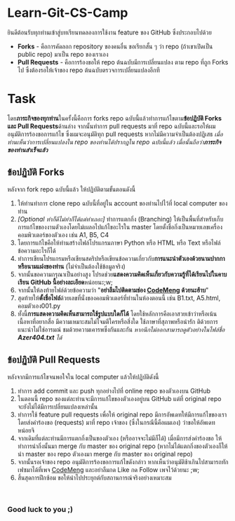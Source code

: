 # Learn-Git-CS-Camp

<p>ยินดีต้อนรับทุกท่านเข้าสู่บทเรียนทดลองการใช้งาน feature ของ GitHub ซึ่งประกอบไปด้วย</p>
<ul>
  <li><b>Forks</b> - คือการคัดลอก repository ของคนอื่น ขอเรียกสั้น ๆ ว่า repo (ถ้าเขาเปิดเป็น public repo) มาเป็น repo ของเราเอง</li>
  <li><b>Pull Requests</b> - คือการร้องขอให้ repo ต้นฉบับมีการเปลี่ยนแปลง ตาม repo ที่ถูก Forks ไป ซึ่งต้องรอให้เจ้าของ repo ต้นฉบับตรวจการเปลี่ยนแปลงอีกที</li>
</ul>

# Task
<p>โดย<b>ภาระกิจของทุกท่าน</b>ในครั้งนี้คือการ forks repo ฉบับนี้แล้วทำการแก้ไขตาม<b>ข้อปฏิบัติ Forks และ Pull Requests</b>ด้านล่าง จากนั้นทำการ pull requests มาที่ repo ฉบับนี้และรอให้ผมอนุมัติการร้องขอการแก้ไข ซึ่งผมจะอนุมัติทุก pull requests หากไม่มีความจำเป็นต้องปฎิเสธ <i>เมื่อท่านเห็นว่าการเปลี่ยนแปลงใน repo ของท่านได้ปรากฎใน repo ฉบับนี้แล้ว เมื่อนั้นถือว่า<b>ภาระกิจของท่านสำเร็จแล้ว</b></i></p>

## ข้อปฏิบัติ Forks
<p>หลังจาก fork repo ฉบับนี้แล้ว ให้ปฏิบัติตามขั้นตอนดังนี้</p>
<ol>
  <li>ให้ท่านทำการ clone repo ฉบับนี้ที่อยู่ใน account ของท่านไปไว้ที่ local computer ของท่าน</li>
  <li><i>[Optional ทำก็ดีไม่ทำก็ได้แต่ทำเถอะ]</i> ทำการแตกกิ่ง (Branching) ให้เป็นพื้นที่สำหรับเก็บการแก้ไขของงานตัวเองโดยไม่เผลอไปแก้ไขอะไรใน master โดยตั้งชื่อกิ่งเป็นหมายเลขเครื่องคอมพิวเตอร์ของตัวเอง เช่น A1, B5, C4</li>
  <li>โดยการแก้ไขคือให้ท่านสร้างไฟล์โปรแกรมภาษา Python หรือ HTML หรือ Text หรือไฟล์ข้อความอะไรก็ได้</li>
  <li>ทำการเขียนโปรแกรมหรือเขียนสคริปหรือเขียนข้อความเกี่ยวกับ<b>การแนะนำตัวเองด้วยนามปากกาหรือนามแฝงของท่าน</b> (ไม่จำเป็นต้องใช้ข้อมูลจริง)</li>
  <li>จากนั้นขอความกรุณาเป็นอย่างสูง โปรดช่วย<b>แสดงความคิดเห็นเกี่ยวกับความรู้ที่ได้เรียนไปในคาบเรียน GitHub นี้อย่างละเอียด</b>หน่อยนะ;w;</li>
  <li>จากนั้นให้ลงท้ายไฟล์ด้วยข้อความว่า "<b>อย่าลืมไปติดตามช่อง <a href="https://www.youtube.com/channel/UC9GH5OL2YrdtI--py1hDoaQ">CodeMeng</a> ด้วยนะฮ้าบ</b>"</li>
  <li>สุดท้ายให้<b>ตั้งชื่อไฟล์</b>ด้วยเลขที่นั่งของคอมพิวเตอร์ที่ท่านในห้องตอนนี้ เช่น B1.txt, A5.html, คอมตัวเอง001.py</li>
  <li>ทั้งนี้<b>การแสดงความคิดเห็นสามารถใช้รูปแบบใดก็ได้</b> โดยใช้หลักการคือเอาสวยเข้าว่าหรือเน้นเนื้อหาที่อยากสื่อ มีความเหมาะสมไม่โจมตีใครหรือสิ่งใด ใช้ภาษาที่สุภาพหรือน่ารัก ติด้วยการแนะนำไม่ใช่อารมณ์ ชมด้วยความเคารพซึ่งกันและกัน <i>หากนึกไม่ออกสามารถดูตัวอย่างในไฟล์ชื่อ <b>Azer404.txt</b> ได้</i></li>
</ol>

## ข้อปฏิบัติ Pull Requests
<p>หลังจากมีการแก้ไขจนพอใจใน local computer แล้วให้ปฏิบัติดังนี้</p>
<ol>
  <li>ทำการ add commit และ push ทุกอย่างไปที่ online repo ของตัวเองบน GitHub</li>
  <li>ในตอนนี้ repo ของแต่ละท่านจะมีการแก้ไขของตัวเองอยู่บน GitHub แต่ที่ original repo จะยังไม่ได้มีการเปลี่ยนแปลงเหล่านั้น</li>
  <li>ทำการใช้ feature pull requests เพื่อให้ original repo มีการอัพเดทให้มีการแก้ไขของเรา โดยส่งคำร้องขอ (requests) มาที่ repo เจ้าของ (ซึ่งในกรณีนี้คือผมเอง) ว่าขอให้อัพเดทหน่อยจิ</li>
  <li>จากเดิมที่แต่ละท่านมีการแตกกิ่งเป็นของตัวเอง (หรืออาจจะไม่มีก็ได้) เมื่อมีการส่งคำร้องขอ ให้ทำการนำกิ่งนั้นมา merge กับ master ของ original repo (หากไม่ได้แตกกิ่งของตัวเองก็ให้นำ master ของ repo ตัวเองมา merge กับ master ของ original repo)</li>
  <li>จากนั้นรอเจ้าของ repo อนุมัติการร้องขอการแก้ไขดังกล่าว หากเห็นว่าอนุมัติช้าเกินไปสามารถทักเฟซมาได้ที่เพจ <a href="https://www.facebook.com/codemeng">CodeMeng</a> และอย่าลืมกด Like กด Follow เพจไว้ด้วยนะ ;w;</li>
  <li>สิ้นสุดการฝึกซ้อม ขอให้นำไปประยุกต์กับสถานการณ์จริงอย่างเหมาะสม</li>
</ol>
<br>
<h3>Good luck to you ;)</h3>
